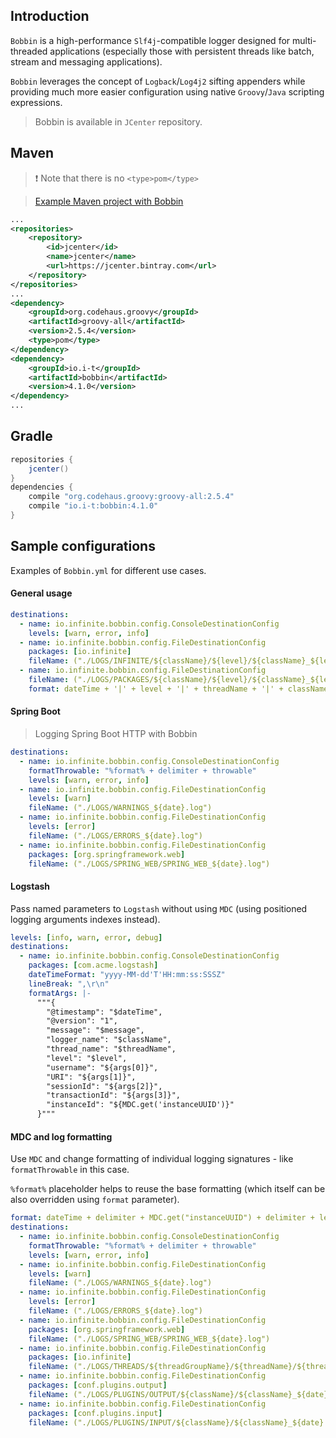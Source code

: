 ## Introduction

`Bobbin` is a high-performance `Slf4j`-compatible logger designed for multi-threaded applications (especially those with persistent threads like batch, stream and messaging applications).

`Bobbin` leverages the concept of `Logback`/`Log4j2` sifting appenders while providing much more easier configuration using native `Groovy`/`Java` scripting expressions.

> Bobbin is available in `JCenter` repository.

## Maven

> ❗ Note that there is no `<type>pom</type>`

> [Example Maven project with Bobbin](https://github.com/INFINITE-TECHNOLOGY/BOBBIN_MAVEN_EXAMPLE)

```xml
...
<repositories>
    <repository>
        <id>jcenter</id>
        <name>jcenter</name>
        <url>https://jcenter.bintray.com</url>
    </repository>
</repositories>
...
<dependency>
    <groupId>org.codehaus.groovy</groupId>
    <artifactId>groovy-all</artifactId>
    <version>2.5.4</version>
    <type>pom</type>
</dependency>
<dependency>
    <groupId>io.i-t</groupId>
    <artifactId>bobbin</artifactId>
    <version>4.1.0</version>
</dependency>
...
```

## Gradle

```groovy
repositories {
    jcenter()
}
dependencies {
    compile "org.codehaus.groovy:groovy-all:2.5.4"
    compile "io.i-t:bobbin:4.1.0"
}
```

## Sample configurations

Examples of `Bobbin.yml` for different use cases.

#### General usage

```yaml
destinations:
  - name: io.infinite.bobbin.config.ConsoleDestinationConfig
    levels: [warn, error, info]
  - name: io.infinite.bobbin.config.FileDestinationConfig
    packages: [io.infinite]
    fileName: ("./LOGS/INFINITE/${className}/${level}/${className}_${level}_${date}.log")
  - name: io.infinite.bobbin.config.FileDestinationConfig
    fileName: ("./LOGS/PACKAGES/${className}/${level}/${className}_${level}_${date}.log")
    format: dateTime + '|' + level + '|' + threadName + '|' + className + '|' + message + '\n'
```

#### Spring Boot

> <router-link to="/Blog/LoggingSpringBoot">Logging Spring Boot HTTP with Bobbin</router-link>

```yaml
destinations:
  - name: io.infinite.bobbin.config.ConsoleDestinationConfig
    formatThrowable: "%format% + delimiter + throwable"
    levels: [warn, error, info]
  - name: io.infinite.bobbin.config.FileDestinationConfig
    levels: [warn]
    fileName: ("./LOGS/WARNINGS_${date}.log")
  - name: io.infinite.bobbin.config.FileDestinationConfig
    levels: [error]
    fileName: ("./LOGS/ERRORS_${date}.log")
  - name: io.infinite.bobbin.config.FileDestinationConfig
    packages: [org.springframework.web]
    fileName: ("./LOGS/SPRING_WEB/SPRING_WEB_${date}.log")
```

#### Logstash

Pass named parameters to `Logstash` without using `MDC` (using positioned logging arguments indexes instead).

```yaml
levels: [info, warn, error, debug]
destinations:
  - name: io.infinite.bobbin.config.ConsoleDestinationConfig
    packages: [com.acme.logstash]
    dateTimeFormat: "yyyy-MM-dd'T'HH:mm:ss:SSSZ"
    lineBreak: ",\r\n"
    formatArgs: |-
      """{
        "@timestamp": "$dateTime",
        "@version": "1",
        "message": "$message",
        "logger_name": "$className",
        "thread_name": "$threadName",
        "level": "$level",
        "username": "${args[0]}",
        "URI": "${args[1]}",
        "sessionId": "${args[2]}",
        "transactionId": "${args[3]}",
        "instanceId": "${MDC.get('instanceUUID')}"
      }"""
```

#### MDC and log formatting

Use `MDC` and change formatting of individual logging signatures - like `formatThrowable` in this case.

`%format%` placeholder helps to reuse the base formatting (which itself can be also overridden using `format` parameter).

```yaml
format: dateTime + delimiter + MDC.get("instanceUUID") + delimiter + level + delimiter + threadName + delimiter + className + delimiter + message
destinations:
  - name: io.infinite.bobbin.config.ConsoleDestinationConfig
    formatThrowable: "%format% + delimiter + throwable"
    levels: [warn, error, info]
  - name: io.infinite.bobbin.config.FileDestinationConfig
    levels: [warn]
    fileName: ("./LOGS/WARNINGS_${date}.log")
  - name: io.infinite.bobbin.config.FileDestinationConfig
    levels: [error]
    fileName: ("./LOGS/ERRORS_${date}.log")
  - name: io.infinite.bobbin.config.FileDestinationConfig
    packages: [org.springframework.web]
    fileName: ("./LOGS/SPRING_WEB/SPRING_WEB_${date}.log")
  - name: io.infinite.bobbin.config.FileDestinationConfig
    packages: [io.infinite]
    fileName: ("./LOGS/THREADS/${threadGroupName}/${threadName}/${threadName}_${date}.log")
  - name: io.infinite.bobbin.config.FileDestinationConfig
    packages: [conf.plugins.output]
    fileName: ("./LOGS/PLUGINS/OUTPUT/${className}/${className}_${date}.log")
  - name: io.infinite.bobbin.config.FileDestinationConfig
    packages: [conf.plugins.input]
    fileName: ("./LOGS/PLUGINS/INPUT/${className}/${className}_${date}.log")
```